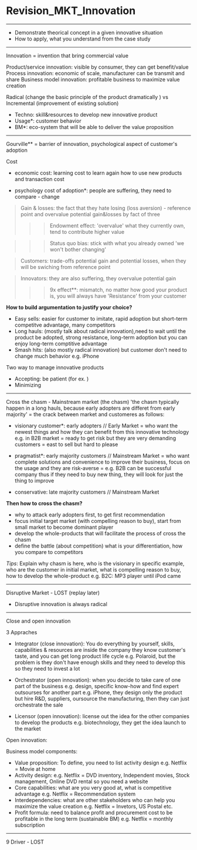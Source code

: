 # Revision_MKT_Innovation

---

- Demonstrate theorical concept in a given innovative situation
- How to apply, what you understand from the case study

---

Innovation = invention that bring commercial value

Product/service innovation: visible by consumer, they can get benefit/value
Process innovation: economic of scale, manufacturer can be transmit and share
Business model innovation: profitable business to maximize value creation

Radical (change the basic principle of the product dramatically ) vs Incremental (improvement of existing solution)
- Techno: skill&resources to develop new innovative product
- Usage*: customer behavior
- BM*: eco-system that will be able to deliver the value proposition

---

Gourville** = barrier of innovation, psychological aspect of customer's adoption

Cost
- economic cost: learning cost to learn again how to use new products and transaction cost

- psychology cost of adoption*: people are suffering, they need to compare - change
> Gain & losses: the fact that they hate losing (loss aversion) - reference point and overvalue potential gain&losses by fact of three
>>> Endowment effect: 'overvalue' what they currently own, tend to contribute higher value

>>> Status quo bias: stick with what you already owned 'we won't bother changing'

> Customers: trade-offs potential gain and potential losses, when they will be swiching from reference point

> Innovators: they are also suffering, they overvalue potential gain
>>> 9x effect**: mismatch, no matter how good your product is, you will always have 'Resistance' from your customer

**How to build argumentation to justify your choice?**
- Easy sells: easier for customer to imitate, rapid adoption but short-term competitve advantage, many competitors
- Long hauls: (mostly talk about radical innovation),need to wait until the product be adopted, strong resistance, long-term adoption but you can enjoy long-term comptitive advantage
- Smash hits: (also mostly radical innovation) but customer don't need to change much behavior e.g. iPhone

Two way to manage innovative products 
- Accepting: be patient (for ex. )
- Minimizing

---

Cross the chasm - Mainstream market (the chasm)
'the chasm typically happen in a long hauls, because early adopters are differet from early majority'
= the crack between market and customeres as follows:

- visionary customer*: early adopters // Early Market
= who want the newest things and how they can benefit from this innovative technology e.g. in B2B market
= ready to get risk but they are very demanding customers
= east to sell but hard to please

- pragmatist*: early majority customers // Mainstream Market 
= who want complete solutions and convenience to improve their business, focus on the usage and they are risk-averse
= e.g. B2B can be successful company thus if they need to buy new thing, they will look for just the thing to improve

- conservative: late majority customers // Mainstream Market

**Then how to cross the chasm?**
- why to attack early adopters first, to get first recommendation
- focus initial target market (with compelling reason to buy), start from small market to become dominant player
- develop the whole-products that will facilitate the process of cross the chasm
- define the battle (about competition) what is your differentiation, how you compare to competitors

_Tips_: Explain why chasm is here, who is the visionary in specific example, who are the customer in initial market, what is compelling reason to buy, how to develop the whole-product
e.g. B2C: MP3 player until iPod came

---

Disruptive Market - LOST (replay  later)
- Disruptive innovation is always radical

---

Close and open innovation

3 Appraches
- Integrator (close innovation): You do everything by yourself, skills, capabilities & resources are inside the company
they know customer's taste, and you can get long product life cycle
e.g. Polaroid, but the problem is they don't have enough skills and they need to develop this so they need to invest a lot

- Orchestrator (open innovation): when you decide to take care of one part of the business e.g. design, specific know-how and find expert outsourses for another part
e.g. iPhone, they design only the product but hire R&D, suppliers, oursource the manufacturing, then they can just orchestrate the sale

- Licensor (open innovation): license out the idea for the other companies to develop the products e.g. biotechnology, they get the idea launch to the market

Open innovation: 

Business model components:
- Value proposition: To define, you need to list activity design e.g. Netflix = Movie at home
- Activity design: e.g. Netflix = DVD inventory, Independent movies, Stock management, Online DVD rental so you need a website
- Core capabilities: what are you very good at, what is competitive advantage e.g. Netflix = Recommendation system
- Interdependencies: what are other stakeholders who can help you maximize the value creation e.g. Netflix = Invetors, US Postal etc.
- Profit formula: need to balance profit and procurement cost to be profitable in the long term (sustainable BM) e.g. Netflix = monthly subscription 

---

9 Driver - LOST
